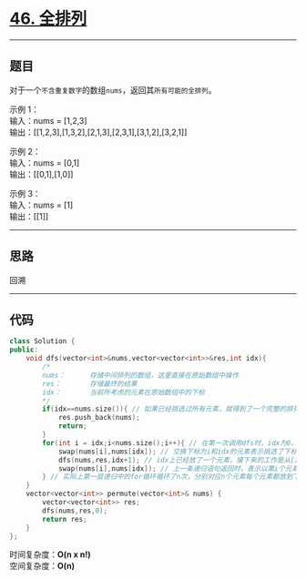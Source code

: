 # [46. 全排列](https://leetcode.cn/problems/permutations/)

---

## 题目

对于一个`不含重复数字`的数组`nums`，返回其`所有可能的全排列`。

示例 1：  
输入：nums = [1,2,3]  
输出：[[1,2,3],[1,3,2],[2,1,3],[2,3,1],[3,1,2],[3,2,1]]  

示例 2：  
输入：nums = [0,1]  
输出：[[0,1],[1,0]]  

示例 3：  
输入：nums = [1]  
输出：[[1]]  

---

## 思路

回溯

---

## 代码

```C++
class Solution {
public:
    void dfs(vector<int>&nums,vector<vector<int>>&res,int idx){
        /*
        nums：      存储中间排列的数组，这里直接在原始数组中操作
        res：       存储最终的结果
        idx：       当前所考虑的元素在原始数组中的下标
        */
        if(idx==nums.size()){ // 如果已经挑选过所有元素，就得到了一个完整的排列，因为没有约束条件，每个完整的排列都符合要求，直接添加到结果
            res.push_back(nums);
            return;
        }
        for(int i = idx;i<nums.size();i++){ // 在第一次调用dfs时，idx为0，表示要挑选一个元素放到下标0的位置，有n种挑选方法，所以这里循环从0到n-1、
            swap(nums[i],nums[idx]); // 交换下标为i和idx的元素表示挑选了下标为i的元素放到下标为idx的位置上
            dfs(nums,res,idx+1); // idx上已经放了一个元素，接下来的工作是从[idx+1,n-1]挑出一个元素放到idx+1位置上，这是一个相同的子问题，直接用递归
            swap(nums[i],nums[idx]); // 上一条递归语句返回时，表示以第i个元素为第一个元素的所有排列都遍历完了，此时将元素换回去，然后执行下一个for循环，将从没有换到过idx位置的元素中挑一个换到idx位置。
        } // 实际上第一层递归中的for循环循环了n次，分别对应n个元素每个元素都放到下标为0的位置一次。
    }
    vector<vector<int>> permute(vector<int>& nums) {
        vector<vector<int>> res;
        dfs(nums,res,0);
        return res;
    }
};
```

时间复杂度：**O(n x n!)**  
空间复杂度：**O(n)**
